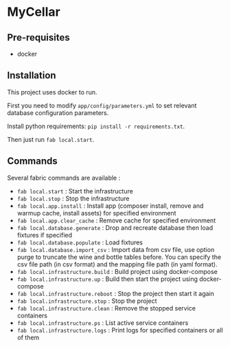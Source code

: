 MyCellar
========

## Pre-requisites

- docker

## Installation

This project uses docker to run.

First you need to modify `app/config/parameters.yml` to set relevant database configuration parameters.

Install python requirements: `pip install -r requirements.txt`.

Then just run `fab local.start`.

## Commands

Several fabric commands are available :

- `fab local.start` : Start the infrastructure
- `fab local.stop` : Stop the infrastructure
- `fab local.app.install` : Install app (composer install, remove and warmup cache, install assets) for specified environment
- `fab local.app.clear_cache` : Remove cache for specified environment
- `fab local.database.generate` : Drop and recreate database then load fixtures if specified
- `fab local.database.populate` : Load fixtures
- `fab local.database.import_csv` : Import data from csv file, use option purge to truncate the wine and bottle tables before. You can specify the csv file path (in csv format) and the mapping file path (in yaml format).
- `fab local.infrastructure.build` : Build project using docker-compose
- `fab local.infrastructure.up` : Build then start the project using docker-compose
- `fab local.infrastructure.reboot` : Stop the project then start it again
- `fab local.infrastructure.stop` : Stop the project
- `fab local.infrastructure.clean` : Remove the stopped service containers
- `fab local.infrastructure.ps` : List active service containers
- `fab local.infrastructure.logs` : Print logs for specified containers or all of them



